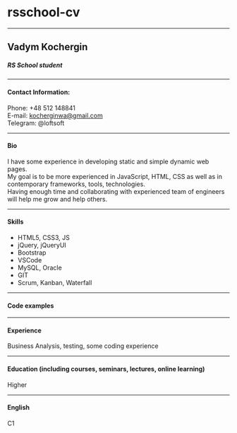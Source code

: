 # rsschool-cv
-----------------
## Vadym Kochergin

##### RS School student
-----
#### Contact Information:

Phone: +48 512 148841 <br>
E-mail: kocherginwa@gmail.com <br>
Telegram: @loftsoft

------------------
#### Bio
I have some experience in developing static and simple dynamic web pages. <br>
My goal is to be more experienced in JavaScript, HTML, CSS as well as in contemporary frameworks, tools, technologies. <br>
Having enough time and collaborating with experienced team of engineers will help me grow and help others.

-----------------
#### Skills 
* HTML5, CSS3, JS
* jQuery, jQueryUI
* Bootstrap
* VSCode
* MySQL, Oracle
* GIT
* Scrum, Kanban, Waterfall

----------------
#### Code examples


------------
#### Experience 
Business Analysis, testing, some coding experience

-----------
#### Education (including courses, seminars, lectures, online learning)
Higher

-------------
#### English
C1
